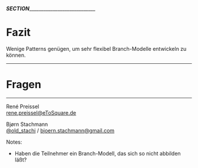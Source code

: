 ___SECTION_______________________________

Fazit
=====

Wenige Patterns genügen, um sehr flexibel Branch-Modelle entwickeln zu können.

________________________________________

Fragen
======

---------------------------------

René Preissel<br/> [rene.preissel@eToSquare.de](mailto:rene.preissel@eToSquare.de)

Bjørn Stachmann<br/> [@old_stachi](https://twitter.com/old_stachi) /  [bjoern.stachmann@gmail.com](mailto:bjoern.stachmann@gmail.com)


Notes:

 * Haben die Teilnehmer ein Branch-Modell, das sich so nicht abbilden läßt?
